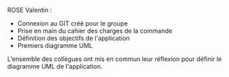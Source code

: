 ROSE Valentin :

  - Connexion au GIT créé pour le groupe
  - Prise en main du cahier des charges de la commande
  - Définition des objectifs de l'application
  - Premiers diagramme UML

L'ensemble des collègues ont mis en commun leur réflexion pour définir le diagramme UML de l'application.
